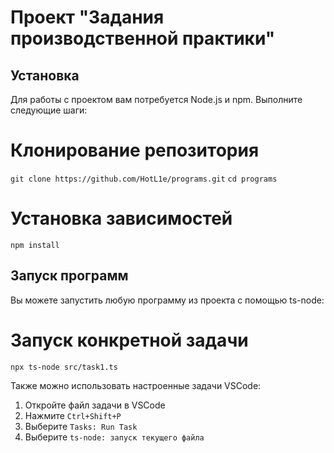 # Проект "Задания производственной практики"


## Установка

Для работы с проектом вам потребуется Node.js и npm. Выполните следующие шаги:

# Клонирование репозитория
`git clone https://github.com/HotL1e/programs.git`
`cd programs`

# Установка зависимостей
`npm install`


## Запуск программ

Вы можете запустить любую программу из проекта с помощью ts-node:

# Запуск конкретной задачи
`npx ts-node src/task1.ts`


Также можно использовать настроенные задачи VSCode:

1. Откройте файл задачи в VSCode
2. Нажмите `Ctrl+Shift+P`
3. Выберите `Tasks: Run Task`
4. Выберите `ts-node: запуск текущего файла`

